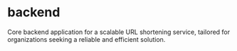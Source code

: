 # backend
Core backend application for a scalable URL shortening service, tailored for organizations seeking a reliable and efficient solution.
